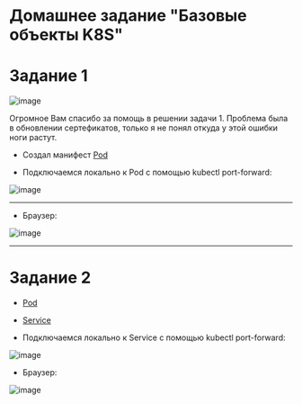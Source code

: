 # Домашнее задание "Базовые объекты K8S"


# Задание 1
![image](https://github.com/Dimarkle/DevOps/assets/118626944/60fe4571-9b16-465e-b57c-b7ee0475d785)


Огромное Вам спасибо за помощь  в решении задачи 1. Проблема была в обновлении сертефикатов, только я не понял откуда  у этой ошибки ноги растут. 


* Создал манифест [Pod](https://github.com/Dimarkle/DevOps/blob/main/%D0%91%D0%B0%D0%B7%D0%BE%D0%B2%D1%8B%D0%B5%20%D0%BE%D0%B1%D1%8A%D0%B5%D0%BA%D1%82%D1%8B%20K8S/pod.yaml)
  
* Подключаемся локально к Pod с помощью kubectl port-forward:
 
![image](https://github.com/Dimarkle/DevOps/assets/118626944/c22ae859-c0ed-4a4b-bb44-7b94eda44c2b)
___

* Браузер:
  
![image](https://github.com/Dimarkle/DevOps/assets/118626944/765fbf26-0e7f-4096-8fea-8aab8561d17f)

____

  
# Задание 2
* [Pod](https://github.com/Dimarkle/DevOps/blob/main/%D0%91%D0%B0%D0%B7%D0%BE%D0%B2%D1%8B%D0%B5%20%D0%BE%D0%B1%D1%8A%D0%B5%D0%BA%D1%82%D1%8B%20K8S/netology-web.yaml)
* [Service](https://github.com/Dimarkle/DevOps/blob/main/%D0%91%D0%B0%D0%B7%D0%BE%D0%B2%D1%8B%D0%B5%20%D0%BE%D0%B1%D1%8A%D0%B5%D0%BA%D1%82%D1%8B%20K8S/svc.yaml)

* Подключаемся локально к Service с помощью kubectl port-forward:

![image](https://github.com/Dimarkle/DevOps/assets/118626944/ca155502-2bd7-46c9-8bfa-a7fe4815c8cf)

* Браузер:

  
![image](https://github.com/Dimarkle/DevOps/assets/118626944/496691cf-3dae-4091-b833-0981da39c26d)





